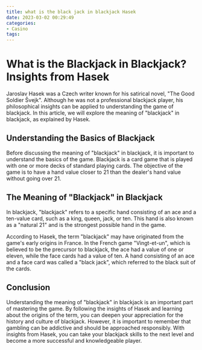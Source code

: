 ```yaml
---
title: what is the black jack in blackjack Hasek
date: 2023-03-02 00:29:49
categories:
- Casino
tags:
---
```

# What is the Blackjack in Blackjack? Insights from Hasek

Jaroslav Hasek was a Czech writer known for his satirical novel, "The Good Soldier Švejk". Although he was not a professional blackjack player, his philosophical insights can be applied to understanding the game of blackjack. In this article, we will explore the meaning of "blackjack" in blackjack, as explained by Hasek.

## Understanding the Basics of Blackjack

Before discussing the meaning of "blackjack" in blackjack, it is important to understand the basics of the game. Blackjack is a card game that is played with one or more decks of standard playing cards. The objective of the game is to have a hand value closer to 21 than the dealer's hand value without going over 21.

## The Meaning of "Blackjack" in Blackjack

In blackjack, "blackjack" refers to a specific hand consisting of an ace and a ten-value card, such as a king, queen, jack, or ten. This hand is also known as a "natural 21" and is the strongest possible hand in the game.

According to Hasek, the term "blackjack" may have originated from the game's early origins in France. In the French game "Vingt-et-un", which is believed to be the precursor to blackjack, the ace had a value of one or eleven, while the face cards had a value of ten. A hand consisting of an ace and a face card was called a "black jack", which referred to the black suit of the cards.

## Conclusion

Understanding the meaning of "blackjack" in blackjack is an important part of mastering the game. By following the insights of Hasek and learning about the origins of the term, you can deepen your appreciation for the history and culture of blackjack. However, it is important to remember that gambling can be addictive and should be approached responsibly. With insights from Hasek, you can take your blackjack skills to the next level and become a more successful and knowledgeable player.